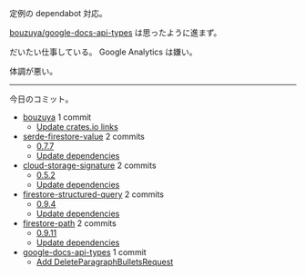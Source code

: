 定例の dependabot 対応。

[bouzuya/google-docs-api-types] は思ったように進まず。

だいたい仕事している。 Google Analytics は嫌い。

体調が悪い。

---

今日のコミット。

- [bouzuya](https://github.com/bouzuya/bouzuya) 1 commit
  - [Update crates.io links](https://github.com/bouzuya/bouzuya/commit/7858ed5c6e051da693afa6a7f9e92ebf97d5e134)
- [serde-firestore-value](https://github.com/bouzuya/serde-firestore-value) 2 commits
  - [0.7.7](https://github.com/bouzuya/serde-firestore-value/commit/520a6d79c171ecb382109dc79977e7ddf9723d3f)
  - [Update dependencies](https://github.com/bouzuya/serde-firestore-value/commit/c97d41906f081a6e033ff6df2c08626dcdd12d19)
- [cloud-storage-signature](https://github.com/bouzuya/cloud-storage-signature) 2 commits
  - [0.5.2](https://github.com/bouzuya/cloud-storage-signature/commit/3f9be495bbdf29814b968ddd211e11506596f2a3)
  - [Update dependencies](https://github.com/bouzuya/cloud-storage-signature/commit/b6cf610d469f33d1512e593ccc4e2303ab9dd21d)
- [firestore-structured-query](https://github.com/bouzuya/firestore-structured-query) 2 commits
  - [0.9.4](https://github.com/bouzuya/firestore-structured-query/commit/7adef620b9d661449d39dcdc8c01bbdee9229fdd)
  - [Update dependencies](https://github.com/bouzuya/firestore-structured-query/commit/6fb65f2065564eed39e6e57ea916cbb5396e8ed8)
- [firestore-path](https://github.com/bouzuya/firestore-path) 2 commits
  - [0.9.11](https://github.com/bouzuya/firestore-path/commit/ffb284907ca3a243dcf8770917174a208fc896f4)
  - [Update dependencies](https://github.com/bouzuya/firestore-path/commit/60abc5f499691fc96a64c0f76c0cd8fcf082c47d)
- [google-docs-api-types](https://github.com/bouzuya/google-docs-api-types) 1 commit
  - [Add DeleteParagraphBulletsRequest](https://github.com/bouzuya/google-docs-api-types/commit/028691725f9b7cf1b730ba4bb583364fed5aee55)

[bouzuya/google-docs-api-types]: https://github.com/bouzuya/google-docs-api-types
